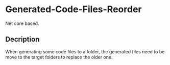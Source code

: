 # Generated-Code-Files-Reorder
Net core based.

## Decription

When generating some code files to a folder, the generated files need to be move to the target folders to replace the older one.
